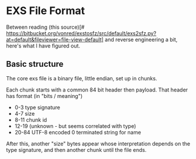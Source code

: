 # EXS File Format

Between reading (this source)[# https://bitbucket.org/vonred/exstosfz/src/default/exs2sfz.py?at=default&fileviewer=file-view-default] and
reverse engineering a bit, here's what I have figured out.

## Basic structure

The core exs file is a binary file, little endian, set up in chunks.

Each chunk starts with a common 84 bit header then payload. That header has format (in "bits / meaning")

* 0-3 type signature
* 4-7 size
* 8-11 chunk id
* 12-19 (unknown - but seems correlated with type)
* 20-84 UTF-8 encoded 0 terminated string for name

After this, another "size" bytes appear whose interpretation depends on the type signature, and then another chunk until the file ends.
